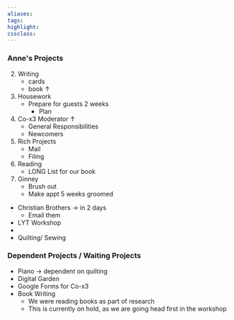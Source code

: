 ```yaml
---
aliases:  
tags:
highlight:  
cssclass:
---
```


### Anne's Projects
2. Writing
	- cards
	- book ↑
1. Housework
	- Prepare for guests 2 weeks
		- Plan
2. Co-x3 Moderator ↑
	- General Responsibilities
	- Newcomers
3. Rich Projects
	- Mail
	- Filing
4. Reading
	- LONG List for our book
5. Ginney
	- Brush out
	- Make appt 5 weeks groomed


- Christian Brothers → in 2 days
	- Email them
- LYT Workshop
- 
- Quilting/ Sewing



### Dependent Projects / Waiting Projects
- Piano → dependent on quilting
- Digital Garden
- Google Forms for Co-x3
- Book Writing
	- We were reading books as part of research
	- This is currently on hold, as we are going head first in the workshop